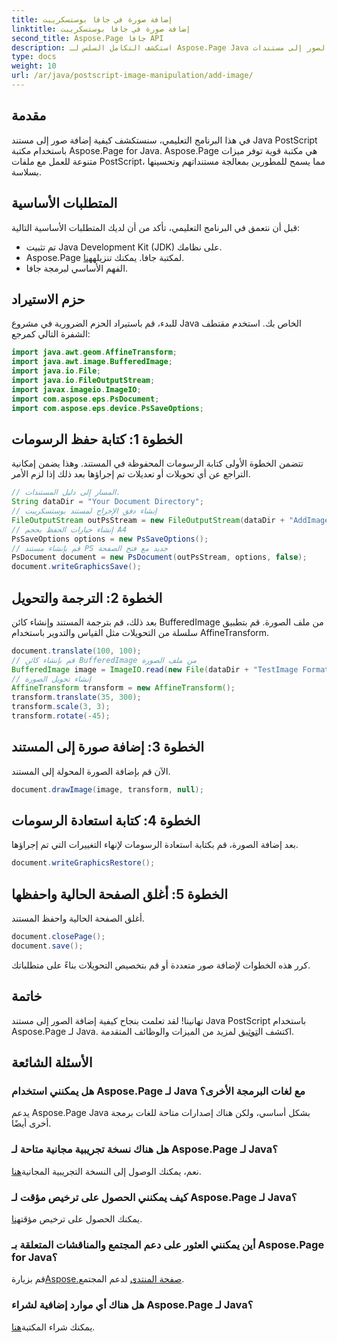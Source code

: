 ```yaml
---
title: إضافة صورة في جافا بوستسكريبت
linktitle: إضافة صورة في جافا بوستسكريبت
second_title: Aspose.Page جافا API
description: استكشف التكامل السلس لـ Aspose.Page Java في هذا البرنامج التعليمي حول إضافة الصور إلى مستندات PostScript. ارفع قدرات معالجة المستندات لديك.
type: docs
weight: 10
url: /ar/java/postscript-image-manipulation/add-image/
---
```

## مقدمة
في هذا البرنامج التعليمي، سنستكشف كيفية إضافة صور إلى مستند Java PostScript باستخدام مكتبة Aspose.Page for Java. Aspose.Page هي مكتبة قوية توفر ميزات متنوعة للعمل مع ملفات PostScript، مما يسمح للمطورين بمعالجة مستنداتهم وتحسينها بسلاسة.
## المتطلبات الأساسية
قبل أن نتعمق في البرنامج التعليمي، تأكد من أن لديك المتطلبات الأساسية التالية:
- تم تثبيت Java Development Kit (JDK) على نظامك.
-  Aspose.Page لمكتبة جافا. يمكنك تنزيله[هنا](https://releases.aspose.com/page/java/).
- الفهم الأساسي لبرمجة جافا.
## حزم الاستيراد
للبدء، قم باستيراد الحزم الضرورية في مشروع Java الخاص بك. استخدم مقتطف الشفرة التالي كمرجع:
```java
import java.awt.geom.AffineTransform;
import java.awt.image.BufferedImage;
import java.io.File;
import java.io.FileOutputStream;
import javax.imageio.ImageIO;
import com.aspose.eps.PsDocument;
import com.aspose.eps.device.PsSaveOptions;
```
## الخطوة 1: كتابة حفظ الرسومات
تتضمن الخطوة الأولى كتابة الرسومات المحفوظة في المستند. وهذا يضمن إمكانية التراجع عن أي تحويلات أو تعديلات تم إجراؤها بعد ذلك إذا لزم الأمر.
```java
// المسار إلى دليل المستندات.
String dataDir = "Your Document Directory";
// إنشاء دفق الإخراج لمستند بوستسكريبت
FileOutputStream outPsStream = new FileOutputStream(dataDir + "AddImage_outPS.ps");
// إنشاء خيارات الحفظ بحجم A4
PsSaveOptions options = new PsSaveOptions();
// قم بإنشاء مستند PS جديد مع فتح الصفحة
PsDocument document = new PsDocument(outPsStream, options, false);
document.writeGraphicsSave();
```
## الخطوة 2: الترجمة والتحويل
بعد ذلك، قم بترجمة المستند وإنشاء كائن BufferedImage من ملف الصورة. قم بتطبيق سلسلة من التحويلات مثل القياس والتدوير باستخدام AffineTransform.
```java
document.translate(100, 100);
// قم بإنشاء كائن BufferedImage من ملف الصورة
BufferedImage image = ImageIO.read(new File(dataDir + "TestImage Format24bppRgb.jpg"));
// إنشاء تحويل الصورة
AffineTransform transform = new AffineTransform();
transform.translate(35, 300);
transform.scale(3, 3);
transform.rotate(-45);
```
## الخطوة 3: إضافة صورة إلى المستند
الآن قم بإضافة الصورة المحولة إلى المستند.
```java
document.drawImage(image, transform, null);
```
## الخطوة 4: كتابة استعادة الرسومات
بعد إضافة الصورة، قم بكتابة استعادة الرسومات لإنهاء التغييرات التي تم إجراؤها.
```java
document.writeGraphicsRestore();
```
## الخطوة 5: أغلق الصفحة الحالية واحفظها
أغلق الصفحة الحالية واحفظ المستند.
```java
document.closePage();
document.save();
```
كرر هذه الخطوات لإضافة صور متعددة أو قم بتخصيص التحويلات بناءً على متطلباتك.
## خاتمة
 تهانينا! لقد تعلمت بنجاح كيفية إضافة الصور إلى مستند Java PostScript باستخدام Aspose.Page لـ Java. اكتشف ال[توثيق](https://reference.aspose.com/page/java/) لمزيد من الميزات والوظائف المتقدمة.
## الأسئلة الشائعة
### هل يمكنني استخدام Aspose.Page لـ Java مع لغات البرمجة الأخرى؟
يدعم Aspose.Page Java بشكل أساسي، ولكن هناك إصدارات متاحة للغات برمجة أخرى أيضًا.
### هل هناك نسخة تجريبية مجانية متاحة لـ Aspose.Page لـ Java؟
 نعم، يمكنك الوصول إلى النسخة التجريبية المجانية[هنا](https://releases.aspose.com/).
### كيف يمكنني الحصول على ترخيص مؤقت لـ Aspose.Page لـ Java؟
 يمكنك الحصول على ترخيص مؤقت[هنا](https://purchase.aspose.com/temporary-license/).
### أين يمكنني العثور على دعم المجتمع والمناقشات المتعلقة بـ Aspose.Page for Java؟
 قم بزيارة[Aspose.صفحة المنتدى](https://forum.aspose.com/c/page/39) لدعم المجتمع.
### هل هناك أي موارد إضافية لشراء Aspose.Page لـ Java؟
 يمكنك شراء المكتبة[هنا](https://purchase.aspose.com/buy).